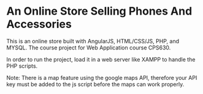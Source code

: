 # An Online Store Selling Phones And Accessories

This is an online store built with AngularJS, HTML/CSS/JS, PHP, and MYSQL.
The course project for Web Application course CPS630.

In order to run the project, load it in a web server like XAMPP to handle the PHP scripts.

Note: There is a map feature using the google maps API, therefore your API key must be added to the js script before the maps can work properly.